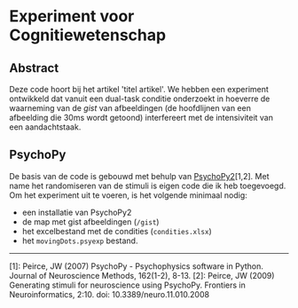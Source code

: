 # Experiment voor Cognitiewetenschap
## Abstract
Deze code hoort bij het artikel 'titel artikel'. We hebben een experiment ontwikkeld dat vanuit een dual-task conditie onderzoekt in hoeverre de waarneming van de *gist* van afbeeldingen (de hoofdlijnen van een afbeelding die 30ms wordt getoond) interfereert met de intensiviteit van een aandachtstaak.

## PsychoPy
De basis van de code is gebouwd met behulp van [PsychoPy2](http://www.psychopy.org)[1,2]. Met name het randomiseren van de stimuli is eigen code die ik heb toegevoegd. Om het experiment uit te voeren, is het volgende minimaal  nodig:
- een installatie van PsychoPy2
- de map met gist afbeeldingen (`/gist`)
- het excelbestand met de condities (`condities.xlsx`)
- het `movingDots.psyexp` bestand.

----

[1]:  Peirce, JW (2007) PsychoPy - Psychophysics software in Python.
        Journal of Neuroscience Methods, 162(1-2), 8-13.
[2]:  Peirce, JW (2009) Generating stimuli for neuroscience using PsychoPy.
        Frontiers in Neuroinformatics, 2:10. doi: 10.3389/neuro.11.010.2008
